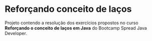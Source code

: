 # Reforçando conceito de laços

Projeto contendo a resolução dos exercícios propostos no curso **Reforçando o conceito de laços em Java** do Bootcamp Spread Java Developer.

